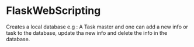 # FlaskWebScripting

Creates a local database e.g : A Task master
and one can add a new info or task to the database, update tha new info and delete the info in the database.
